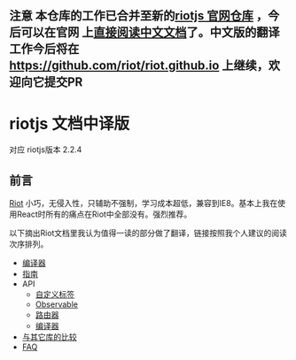 ## 注意 本仓库的工作已合并至新的[riotjs 官网仓库](https://github.com/riot/riot.github.io) ，今后可以在官网 上[直接阅读中文文档](http://riotjs.com/zh)了。中文版的翻译工作今后将在 https://github.com/riot/riot.github.io 上继续，欢迎向它提交PR

# riotjs 文档中译版

对应 riotjs版本 2.2.4

## 前言

[Riot](https://muut.com/riotjs/) 小巧，无侵入性，只辅助不强制，学习成本超低，兼容到IE8。基本上我在使用React时所有的痛点在Riot中全部没有。强烈推荐。

以下摘出Riot文档里我认为值得一读的部分做了翻译，链接按照我个人建议的阅读次序排列。

* [编译器](https://github.com/Centaur/riotjs_doc_cn/blob/master/compiler.md)
* [指南](https://github.com/Centaur/riotjs_doc_cn/blob/master/guide.md)
* API
    * [自定义标签](https://github.com/Centaur/riotjs_doc_cn/blob/master/api/tags.md)
    * [Observable](https://github.com/Centaur/riotjs_doc_cn/blob/master/api/observable.md)
    * [路由器](https://github.com/Centaur/riotjs_doc_cn/blob/master/api/router.md)
    * [编译器](https://github.com/Centaur/riotjs_doc_cn/blob/master/api/compiler.md)
* [与其它库的比较](https://github.com/Centaur/riotjs_doc_cn/blob/master/compare.md)
* [FAQ](https://github.com/Centaur/riotjs_doc_cn/blob/master/faq.md)
